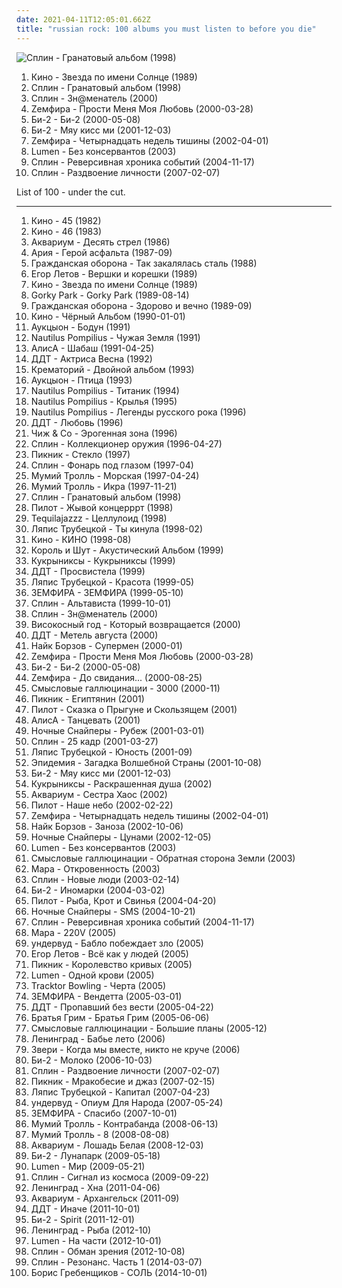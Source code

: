 ```yaml
---
date: 2021-04-11T12:05:01.662Z
title: "russian rock: 100 albums you must listen to before you die"
---
```

![Сплин - Гранатовый альбом (1998)](https://img.discogs.com/0SuPxfEu6T74Pw_wmSg7dk4zNZg=/fit-in/600x610/filters:strip_icc():format(jpeg):mode_rgb():quality(90)/discogs-images/R-9111371-1474970082-8131.jpeg.jpg "Сплин - Гранатовый альбом (1998)")
<ol class="albums">
<li data-cover="https://img.discogs.com/KRAsF06OwWq8BQJ_h4tPqnfqoWU=/fit-in/394x608/filters:strip_icc():format(jpeg):mode_rgb():quality(90)/discogs-images/R-7174417-1435394577-3151.png.jpg" data-tags="russian rock" role="button">Кино - Звезда по имени Солнце (1989)</li>
<li data-cover="https://img.discogs.com/0SuPxfEu6T74Pw_wmSg7dk4zNZg=/fit-in/600x610/filters:strip_icc():format(jpeg):mode_rgb():quality(90)/discogs-images/R-9111371-1474970082-8131.jpeg.jpg" data-tags="russian rock, rock" role="button">Сплин - Гранатовый альбом (1998)</li>
<li data-cover="http://coverartarchive.org/release/80fefa12-27e8-4b41-8732-08d161b6f3e5/3408942818-500.jpg" data-tags="russian rock" role="button">Сплин - Зн@менатель (2000)</li>
<li data-cover="http://coverartarchive.org/release/c890f158-7efa-4d0c-9646-a530493ce315/1405666877-500.jpg" data-tags="russian rock" role="button">Zемфира - Прости Меня Моя Любовь (2000-03-28)</li>
<li data-cover="http://coverartarchive.org/release/d428c5a2-683a-4691-8890-330c782437fe/10677133074-500.jpg" data-tags="russian rock" role="button">Би-2 - Би-2 (2000-05-08)</li>
<li data-cover="http://coverartarchive.org/release/981956e9-cbe6-43d3-a41b-9c1cdf9f0615/8629209528-500.jpg" data-tags="rock, russian, russian rock" role="button">Би-2 - Мяу кисс ми (2001-12-03)</li>
<li data-cover="http://coverartarchive.org/release/103472d6-746e-4533-be60-ba95bb4383fb/1406115627-500.jpg" data-tags="russian rock, rock" role="button">Zемфира - Четырнадцать недель тишины (2002-04-01)</li>
<li data-cover="http://coverartarchive.org/release/1b904546-2f92-47a7-ac1e-f9e304babe09/9478670539-500.jpg" data-tags="russian rock" role="button">Lumen - Без консервантов (2003)</li>
<li data-cover="http://coverartarchive.org/release/00de0496-da48-46cc-9199-e3b7b0d13ece/3409380950-500.jpg" data-tags="rock, russian, russian rock" role="button">Сплин - Реверсивная хроника событий (2004-11-17)</li>
<li data-cover="http://coverartarchive.org/release/8014f993-3a10-43e6-91fc-e70e916e82ae/3409391770-500.jpg" data-tags="russian rock" role="button">Сплин - Раздвоение личности (2007-02-07)</li>
</ol>
List of 100 - under the cut.
<!-- more -->

_________________

<ol class="albums">
<li data-cover="https://img.discogs.com/kw26UUKrLgrQ0RBXou7isOp6UoA=/fit-in/600x939/filters:strip_icc():format(jpeg):mode_rgb():quality(90)/discogs-images/R-2470436-1285853392.jpeg.jpg" data-tags="russian rock" role="button">
Кино - 45 (1982)
</li>
<li data-cover="http://coverartarchive.org/release/b6d53c65-f2e4-4354-9e9a-c6d5ff94c088/21076825561-500.jpg" data-tags="russian rock, post-punk" role="button">
Кино - 46 (1983)
</li>
<li data-cover="https://img.discogs.com/strtilJSiXOkfhnzPtmFzqz-ECo=/fit-in/600x629/filters:strip_icc():format(jpeg):mode_rgb():quality(90)/discogs-images/R-4359117-1362763051-9248.jpeg.jpg" data-tags="russian, russian rock" role="button">
Аквариум - Десять стрел (1986)
</li>
<li data-cover="https://img.discogs.com/oUDMukNxLs1rJfJI-FNy8eGRZXM=/fit-in/600x603/filters:strip_icc():format(jpeg):mode_rgb():quality(90)/discogs-images/R-6849577-1446741517-4774.jpeg.jpg" data-tags="heavy metal" role="button">
Ария - Герой асфальта (1987-09)
</li>
<li data-cover="http://coverartarchive.org/release/9a3b0aa2-ae23-46de-8de8-e542f33c5f71/24918318790-500.jpg" data-tags="rock, punk, post-punk, psychedelic rock, russian rock" role="button">
Гражданская оборона - Так закалялась сталь (1988)
</li>
<li data-cover="https://img.discogs.com/d0oolr3BFqouY4yHt_XsK2gyRr8=/fit-in/600x540/filters:strip_icc():format(jpeg):mode_rgb():quality(90)/discogs-images/R-1799812-1298449236.jpeg.jpg" data-tags="russian rock" role="button">
Егор Летов - Вершки и корешки (1989)
</li>
<li data-cover="https://img.discogs.com/KRAsF06OwWq8BQJ_h4tPqnfqoWU=/fit-in/394x608/filters:strip_icc():format(jpeg):mode_rgb():quality(90)/discogs-images/R-7174417-1435394577-3151.png.jpg" data-tags="russian rock" role="button">
Кино - Звезда по имени Солнце (1989)
</li>
<li data-cover="http://coverartarchive.org/release/fe7ce7e4-336d-45eb-8256-fca43c85b8d3/18417620964-500.jpg" data-tags="hard rock" role="button">
Gorky Park - Gorky Park (1989-08-14)
</li>
<li data-cover="http://coverartarchive.org/release/661fe0c5-e8e4-47f5-9b51-9558b1e79c8a/14360892612-500.jpg" data-tags="punk, noise rock, post-punk, russian rock" role="button">
Гражданская оборона - Здорово и вечно (1989-09)
</li>
<li data-cover="http://coverartarchive.org/release/067d4e72-783c-322c-96f2-c2842550a5bc/9374298882-500.jpg" data-tags="rock, new wave, post-punk, russian rock" role="button">
Кино - Чёрный Альбом (1990-01-01)
</li>
<li data-cover="https://img.discogs.com/KhYo3RVKihmFn5C6EVmD_oIvp_I=/fit-in/600x591/filters:strip_icc():format(jpeg):mode_rgb():quality(90)/discogs-images/R-1640147-1238269022.jpeg.jpg" data-tags="post-punk, psychedelic, russian, russian rock, art-rock, avant-jazz, jazz-rock" role="button">
Аукцыон - Бодун (1991)
</li>
<li data-cover="http://coverartarchive.org/release/ed419c7f-a724-43d4-a5ed-fb5b4976d27b/4166591941-500.jpg" data-tags="post-punk, russian" role="button">
Nautilus Pompilius - Чужая Земля (1991)
</li>
<li data-cover="https://img.discogs.com/TNBHHvcZ5JAHZtX8BXCqbg4WJtc=/fit-in/600x598/filters:strip_icc():format(jpeg):mode_rgb():quality(90)/discogs-images/R-2442940-1284318700.jpeg.jpg" data-tags="russian rock" role="button">
АлисА - Шабаш (1991-04-25)
</li>
<li data-cover="https://img.discogs.com/YveRMLuzQWp2Z4VLIfpSRo8R4Hs=/fit-in/600x945/filters:strip_icc():format(jpeg):mode_rgb():quality(90)/discogs-images/R-777558-1306174349.jpeg.jpg" data-tags="russian rock, russian" role="button">
ДДТ - Актриса Весна (1992)
</li>
<li data-cover="http://coverartarchive.org/release/b49ef55a-d9ff-4e06-8c71-e50226122211/5376021504-500.jpg" data-tags="russian rock" role="button">
Крематорий - Двойной альбом (1993)
</li>
<li data-cover="http://coverartarchive.org/release/7cf2a8c6-f2fb-4f99-a316-d9fbb8044667/9283951283-500.jpg" data-tags="psychedelic" role="button">
Аукцыон - Птица (1993)
</li>
<li data-cover="https://via.placeholder.com/450" data-tags="new wave, post-punk" role="button">
Nautilus Pompilius - Титаник (1994)
</li>
<li data-cover="http://coverartarchive.org/release/58e1b301-dbed-31a1-ab07-0939d3673857/4166685041-500.jpg" data-tags="rock, russian rock" role="button">
Nautilus Pompilius - Крылья (1995)
</li>
<li data-cover="https://img.discogs.com/PV6LijxrU5kiF4qFR4gV9cFmFdY=/fit-in/600x607/filters:strip_icc():format(jpeg):mode_rgb():quality(90)/discogs-images/R-10076967-1491749418-8677.jpeg.jpg" data-tags="russian rock" role="button">
Nautilus Pompilius - Легенды русского рока (1996)
</li>
<li data-cover="http://coverartarchive.org/release/c6e99ce9-3d8d-4a71-a3d1-6f52ca37dde8/7228131962-500.jpg" data-tags="russian rock" role="button">
ДДТ - Любовь (1996)
</li>
<li data-cover="http://coverartarchive.org/release/42c11713-eceb-393c-b4a0-aae5977fa098/3204253087-500.jpg" data-tags="russian rock" role="button">
Чиж & Co - Эрогенная зона (1996)
</li>
<li data-cover="http://coverartarchive.org/release/8ee696a2-a2df-3103-9552-84bc89c1b21f/10018803050-500.jpg" data-tags="russian, russian rock" role="button">
Сплин - Коллекционер оружия (1996-04-27)
</li>
<li data-cover="https://img.discogs.com/YxSU-35yEdwE26kQG4494Heqxaw=/fit-in/600x606/filters:strip_icc():format(jpeg):mode_rgb():quality(90)/discogs-images/R-10372012-1496166488-6200.jpeg.jpg" data-tags="russian rock" role="button">
Пикник - Стекло (1997)
</li>
<li data-cover="http://coverartarchive.org/release/1aaa0434-20d7-3d2b-8bf7-111fea7805ca/11674927194-500.jpg" data-tags="russian rock" role="button">
Сплин - Фонарь под глазом (1997-04)
</li>
<li data-cover="https://img.discogs.com/Z3k4WScRca3dg26gDogwYFL1N3k=/fit-in/556x600/filters:strip_icc():format(jpeg):mode_rgb():quality(90)/discogs-images/R-5197595-1387193447-1676.jpeg.jpg" data-tags="russian rock, rock, pop-rock, russian" role="button">
Мумий Тролль - Морская (1997-04-24)
</li>
<li data-cover="http://coverartarchive.org/release/d768f402-e6ad-443b-9551-5c9e2f25ab9d/12162231602-500.jpg" data-tags="rock, 90s, alternative" role="button">
Мумий Тролль - Икра (1997-11-21)
</li>
<li data-cover="https://img.discogs.com/0SuPxfEu6T74Pw_wmSg7dk4zNZg=/fit-in/600x610/filters:strip_icc():format(jpeg):mode_rgb():quality(90)/discogs-images/R-9111371-1474970082-8131.jpeg.jpg" data-tags="russian rock, rock" role="button">
Сплин - Гранатовый альбом (1998)
</li>
<li data-cover="http://coverartarchive.org/release/dcf782ab-b725-4a26-9907-62967b2cae8f/12163572022-500.jpg" data-tags="russian rock" role="button">
Пилот - Жывой концерррт (1998)
</li>
<li data-cover="https://img.discogs.com/lThVS11Yqo0kOttfLoMsJeWfNGM=/fit-in/600x600/filters:strip_icc():format(jpeg):mode_rgb():quality(90)/discogs-images/R-1287563-1206626186.jpeg.jpg" data-tags="rock, alternative, alternative rock, experimental, progressive rock, russian, russian rock, feelee, tequilajazzz" role="button">
Tequilajazzz - Целлулоид (1998)
</li>
<li data-cover="http://coverartarchive.org/release/977ebcc6-6093-4135-81b2-35b952af51ce/5109695318-500.jpg" data-tags="belarusian" role="button">
Ляпис Трубецкой - Ты кинула (1998-02)
</li>
<li data-cover="http://coverartarchive.org/release/ff9f70b1-7106-4de9-ba4a-d2339c313236/5110648992-500.jpg" data-tags="rock" role="button">
Кино - КИНО (1998-08)
</li>
<li data-cover="http://coverartarchive.org/release/bbc9e79c-6c53-3865-b74c-bd9bea133baa/7047433301-500.jpg" data-tags="punk rock" role="button">
Король и Шут - Акустический Альбом (1999)
</li>
<li data-cover="http://coverartarchive.org/release/e14b49ce-056d-4688-8278-03cb597df1ca/7047332743-500.jpg" data-tags="rock, russian, russian rock" role="button">
Кукрыниксы - Кукрыниксы (1999)
</li>
<li data-cover="http://coverartarchive.org/release/c17885d0-b406-4003-bc76-7855c5693bbd/7228150636-500.jpg" data-tags="russian rock, ddt, rock" role="button">
ДДТ - Просвистела (1999)
</li>
<li data-cover="http://coverartarchive.org/release/470ff4dc-46a8-4972-976e-e7b8846db2d0/5109689506-500.jpg" data-tags="rock, russian rock, brutal kircore, belarussia, hdd" role="button">
Ляпис Трубецкой - Красота (1999-05)
</li>
<li data-cover="http://coverartarchive.org/release/d2519293-b0d9-43d8-a669-d52796161c7f/1412312432-500.jpg" data-tags="russian" role="button">
ЗЕМФИРА - ЗЕМФИРА (1999-05-10)
</li>
<li data-cover="http://coverartarchive.org/release/8f6871a9-895e-4a11-b8f2-31a0f11dd46f/3408937704-500.jpg" data-tags="russian rock, rock" role="button">
Сплин - Альтависта (1999-10-01)
</li>
<li data-cover="http://coverartarchive.org/release/80fefa12-27e8-4b41-8732-08d161b6f3e5/3408942818-500.jpg" data-tags="russian rock" role="button">
Сплин - Зн@менатель (2000)
</li>
<li data-cover="http://coverartarchive.org/release/5cb5921e-5933-46bb-af51-b3347ac69028/24339087883-500.jpg" data-tags="russian" role="button">
Високосный год - Который возвращается (2000)
</li>
<li data-cover="http://coverartarchive.org/release/a7fb1924-92ca-4d9e-a67a-01c84c04634c/28163635576-500.jpg" data-tags="rock, russian, russian rock, album" role="button">
ДДТ - Метель августа (2000)
</li>
<li data-cover="http://coverartarchive.org/release/08d21574-92f3-4ed1-bcc4-a5b46a8e2902/7194655449-500.jpg" data-tags="russian rock" role="button">
Найк Борзов - Супермен (2000-01)
</li>
<li data-cover="http://coverartarchive.org/release/c890f158-7efa-4d0c-9646-a530493ce315/1405666877-500.jpg" data-tags="russian rock" role="button">
Zемфира - Прости Меня Моя Любовь (2000-03-28)
</li>
<li data-cover="http://coverartarchive.org/release/d428c5a2-683a-4691-8890-330c782437fe/10677133074-500.jpg" data-tags="russian rock" role="button">
Би-2 - Би-2 (2000-05-08)
</li>
<li data-cover="http://coverartarchive.org/release/001f079c-6ca7-4956-a86f-076cb47e8840/1438365364-500.jpg" data-tags="russian rock" role="button">
Zемфира - До свидания... (2000-08-25)
</li>
<li data-cover="https://img.discogs.com/MRVPHCqK3kRID_THMMDE-knKCAw=/fit-in/600x948/filters:strip_icc():format(jpeg):mode_rgb():quality(90)/discogs-images/R-3306344-1324997694.jpeg.jpg" data-tags="rock, russian rock" role="button">
Смысловые галлюцинации - 3000 (2000-11)
</li>
<li data-cover="http://coverartarchive.org/release/a0057a8f-9adf-4d37-94da-2dab759e5e48/7047235915-500.jpg" data-tags="russian rock, classic rock" role="button">
Пикник - Египтянин (2001)
</li>
<li data-cover="http://coverartarchive.org/release/a6d1c17a-ce46-4d61-a921-2060d8828c47/12163560446-500.jpg" data-tags="rock, russian rock" role="button">
Пилот - Сказка о Прыгуне и Скользящем (2001)
</li>
<li data-cover="http://coverartarchive.org/release/eede407e-ca89-4722-97b1-bee154264791/26176992558-500.jpg" data-tags="russian rock" role="button">
АлисА - Танцевать (2001)
</li>
<li data-cover="http://coverartarchive.org/release/1c20734a-15fb-479c-a82d-f6d7f33898f0/6680534871-500.jpg" data-tags="russian rock" role="button">
Ночные Снайперы - Рубеж (2001-03-01)
</li>
<li data-cover="http://coverartarchive.org/release/43e99aec-eddc-42e2-b769-ebc2543dbfbb/10018795821-500.jpg" data-tags="progressive rock" role="button">
Сплин - 25 кадр (2001-03-27)
</li>
<li data-cover="http://coverartarchive.org/release/022e4ff4-0174-401a-b3f8-d243066a1ee8/6376082373-500.jpg" data-tags="rock, russian rock, post-kircore, belarussia, hdd" role="button">
Ляпис Трубецкой - Юность (2001-09)
</li>
<li data-cover="http://coverartarchive.org/release/c94475f2-0c9c-4d28-854e-7907e64f2a9e/9144050916-500.jpg" data-tags="power metal, heavy metal, russian rock" role="button">
Эпидемия - Загадка Волшебной Страны (2001-10-08)
</li>
<li data-cover="http://coverartarchive.org/release/981956e9-cbe6-43d3-a41b-9c1cdf9f0615/8629209528-500.jpg" data-tags="rock, russian, russian rock" role="button">
Би-2 - Мяу кисс ми (2001-12-03)
</li>
<li data-cover="http://coverartarchive.org/release/7538a325-569c-4394-bf76-b899584120a5/17435364708-500.jpg" data-tags="punk rock" role="button">
Кукрыниксы - Раскрашенная душа (2002)
</li>
<li data-cover="http://coverartarchive.org/release/2866b01d-6c63-4ef2-9dac-4a81f8d56cf8/5356149199-500.jpg" data-tags="russian rock" role="button">
Аквариум - Сестра Хаос (2002)
</li>
<li data-cover="https://img.discogs.com/0f36ac86c54fe502a205affaefeae52f092904f2/images/spacer.gif" data-tags="russian rock, rock, alternative rock" role="button">
Пилот - Наше небо (2002-02-22)
</li>
<li data-cover="http://coverartarchive.org/release/103472d6-746e-4533-be60-ba95bb4383fb/1406115627-500.jpg" data-tags="russian rock, rock" role="button">
Zемфира - Четырнадцать недель тишины (2002-04-01)
</li>
<li data-cover="http://coverartarchive.org/release/3c0ff601-03cf-4a8f-bc5e-8a26cd116d0c/7194629874-500.jpg" data-tags="alternative" role="button">
Найк Борзов - Заноза (2002-10-06)
</li>
<li data-cover="https://img.discogs.com/TZ30ZOd_G6Snrok-XSMWU3_WD2g=/fit-in/600x911/filters:strip_icc():format(jpeg):mode_rgb():quality(90)/discogs-images/R-2323750-1276951834.jpeg.jpg" data-tags="russian rock" role="button">
Ночные Снайперы - Цунами (2002-12-05)
</li>
<li data-cover="http://coverartarchive.org/release/1b904546-2f92-47a7-ac1e-f9e304babe09/9478670539-500.jpg" data-tags="russian rock" role="button">
Lumen - Без консервантов (2003)
</li>
<li data-cover="http://coverartarchive.org/release/8f46c0ea-beb9-4069-8431-1962f5df30f6/6411365906-500.jpg" data-tags="electronic, indie, rock, indie rock, post-punk, romantic, russian, electro-rock, russian rock, depressive, ekaterinburg, gluki, gluki66" role="button">
Смысловые галлюцинации - Обратная сторона Земли (2003)
</li>
<li data-cover="http://coverartarchive.org/release/dd729d06-09cc-49dc-8bc7-e09fd3006248/27801265989-500.jpg" data-tags="pop-rock, russian rock" role="button">
Мара - Откровенность (2003)
</li>
<li data-cover="http://coverartarchive.org/release/b54e926d-fefe-3de8-84ea-a14b6ce462e0/3409360415-500.jpg" data-tags="rock" role="button">
Сплин - Новые люди (2003-02-14)
</li>
<li data-cover="http://coverartarchive.org/release/74e829b2-6155-49d1-a634-ae72e685e264/11339739256-500.jpg" data-tags="rock, alternative, russian, russian rock, record collection" role="button">
Би-2 - Иномарки (2004-03-02)
</li>
<li data-cover="https://img.discogs.com/UfSn6gfi6sOx5KeoccttQOpOmjg=/fit-in/600x595/filters:strip_icc():format(jpeg):mode_rgb():quality(90)/discogs-images/R-7325390-1439827999-1877.jpeg.jpg" data-tags="russian rock" role="button">
Пилот - Рыба, Крот и Свинья (2004-04-20)
</li>
<li data-cover="http://coverartarchive.org/release/2fee274c-f268-4362-bce0-b13036734296/6680546016-500.jpg" data-tags="russian rock" role="button">
Ночные Снайперы - SMS (2004-10-21)
</li>
<li data-cover="http://coverartarchive.org/release/00de0496-da48-46cc-9199-e3b7b0d13ece/3409380950-500.jpg" data-tags="rock, russian, russian rock" role="button">
Сплин - Реверсивная хроника событий (2004-11-17)
</li>
<li data-cover="http://coverartarchive.org/release/c0f52241-5551-4afa-8249-fd2734eb51c8/27793502182-500.jpg" data-tags="pop-rock, russian rock" role="button">
Мара - 220V (2005)
</li>
<li data-cover="http://coverartarchive.org/release/94ac09cb-b36d-46fe-9434-4b11b097db06/18394460007-500.jpg" data-tags="alternative, pop-rock, russian rock" role="button">
ундервуд - Бабло побеждает зло (2005)
</li>
<li data-cover="https://img.discogs.com/_xNs8tsaIxyVqvqHtZpasZVZFg8=/fit-in/600x545/filters:strip_icc():format(jpeg):mode_rgb():quality(90)/discogs-images/R-1820875-1245584795.jpeg.jpg" data-tags="russian rock" role="button">
Егор Летов - Всё как у людей (2005)
</li>
<li data-cover="http://coverartarchive.org/release/1861b9e4-917c-46b2-b9c4-1396e9f9e1ce/8928787408-500.jpg" data-tags="russian rock" role="button">
Пикник - Королевство кривых (2005)
</li>
<li data-cover="http://coverartarchive.org/release/0bf087ff-4496-4233-980c-89ed2e4efe50/14831416930-500.jpg" data-tags="punk, russian, live, russian rock, live album" role="button">
Lumen - Одной крови (2005)
</li>
<li data-cover="https://img.discogs.com/TMi8KoANO3tTmuRzqKu8jTXlcBk=/fit-in/600x950/filters:strip_icc():format(jpeg):mode_rgb():quality(90)/discogs-images/R-2359932-1289152737.jpeg.jpg" data-tags="russian alternative" role="button">
Tracktor Bowling - Черта (2005)
</li>
<li data-cover="http://coverartarchive.org/release/95ef46de-a186-4d59-ad5d-f62f3202852f/1412863706-500.jpg" data-tags="rock" role="button">
ЗЕМФИРА - Вендетта (2005-03-01)
</li>
<li data-cover="https://img.discogs.com/lGDP_8xqxQKo5T7UnrhwYrlzta8=/fit-in/174x174/filters:strip_icc():format(jpeg):mode_rgb():quality(90)/discogs-images/R-5295699-1389864679-4820.jpeg.jpg" data-tags="rock, russian rock" role="button">
ДДТ - Пропавший без вести (2005-04-22)
</li>
<li data-cover="https://via.placeholder.com/450" data-tags="russian, eastern europe rock" role="button">
Братья Грим - Братья Грим (2005-06-06)
</li>
<li data-cover="http://coverartarchive.org/release/bb0ae463-4fb7-4d94-bf45-813edb69c033/2626272364-500.jpg" data-tags="electronic, indie, rock, indie rock, post-punk, romantic, russian, electro-rock, russian rock, depressive, ekaterinburg, gluki, gluki66" role="button">
Смысловые галлюцинации - Большие планы (2005-12)
</li>
<li data-cover="http://coverartarchive.org/release/1b2aa13d-63b4-4d84-91af-05b7e03863e4/28086663228-500.jpg" data-tags="punk, ska, russian, russian rock" role="button">
Ленинград - Бабье лето (2006)
</li>
<li data-cover="https://img.discogs.com/UtQJIiw3C4XmBQVBN7JJc_zSxlY=/fit-in/600x599/filters:strip_icc():format(jpeg):mode_rgb():quality(90)/discogs-images/R-705452-1560867494-6266.jpeg.jpg" data-tags="rock, russian, russian rock" role="button">
Звери - Когда мы вместе, никто не круче (2006)
</li>
<li data-cover="https://img.discogs.com/JX4qHWPHttRE2JBYKJbcnqW9a0Q=/fit-in/600x600/filters:strip_icc():format(jpeg):mode_rgb():quality(90)/discogs-images/R-8195889-1507216029-3217.jpeg.jpg" data-tags="rock, alternative, pop-rock, russian rock" role="button">
Би-2 - Молоко (2006-10-03)
</li>
<li data-cover="http://coverartarchive.org/release/8014f993-3a10-43e6-91fc-e70e916e82ae/3409391770-500.jpg" data-tags="russian rock" role="button">
Сплин - Раздвоение личности (2007-02-07)
</li>
<li data-cover="http://coverartarchive.org/release/dd593cbf-960b-4d9d-860a-ed711f485dfa/3400684438-500.jpg" data-tags="russian rock" role="button">
Пикник - Мракобесие и джаз (2007-02-15)
</li>
<li data-cover="http://coverartarchive.org/release/9dfd248f-9bce-490d-9ad6-d2b1a4038d17/1599387966-500.jpg" data-tags="belarusian, rock" role="button">
Ляпис Трубецкой - Капитал (2007-04-23)
</li>
<li data-cover="http://coverartarchive.org/release/7483f743-f7c9-4cac-a8eb-e0a59e382617/18393877716-500.jpg" data-tags="alternative, post-punk, russian rock" role="button">
ундервуд - Опиум Для Народа (2007-05-24)
</li>
<li data-cover="http://coverartarchive.org/release/57e186a7-85a5-499b-b59f-00e42a6e6a97/17957981432-500.jpg" data-tags="russian rock, russian" role="button">
ЗЕМФИРА - Спасибо (2007-10-01)
</li>
<li data-cover="http://coverartarchive.org/release/643d5214-7ca4-4419-8465-f67c86eaef5b/10070958476-500.jpg" data-tags="pop-rock" role="button">
Мумий Тролль - Контрабанда (2008-06-13)
</li>
<li data-cover="http://coverartarchive.org/release/93563577-c07b-416a-acb5-e90235af18f1/24692507668-500.jpg" data-tags="rock, russian" role="button">
Мумий Тролль - 8 (2008-08-08)
</li>
<li data-cover="http://coverartarchive.org/release/ef9fcae4-98c6-4183-9cf1-ccca0bc04d2b/11417490630-500.jpg" data-tags="russian rock" role="button">
Аквариум - Лошадь Белая (2008-12-03)
</li>
<li data-cover="https://img.discogs.com/VEQJ0qGJQ58dNHlznrKM-w2Ni54=/fit-in/472x474/filters:strip_icc():format(jpeg):mode_rgb():quality(90)/discogs-images/R-4861994-1377784846-8661.jpeg.jpg" data-tags="russian rock, alternative, indie rock" role="button">
Би-2 - Лунапарк (2009-05-18)
</li>
<li data-cover="http://coverartarchive.org/release/cf4db36c-11b0-44d6-a7af-ac5f6a254f11/15427402688-500.jpg" data-tags="russian rock" role="button">
Lumen - Мир (2009-05-21)
</li>
<li data-cover="http://coverartarchive.org/release/a0c542f3-9cf8-493d-8568-f83bfb4e97b0/3409399361-500.jpg" data-tags="rock" role="button">
Сплин - Сигнал из космоса (2009-09-22)
</li>
<li data-cover="https://img.discogs.com/WMoGKKgjYFAJCFeMUtzI_Moi8Vw=/fit-in/600x620/filters:strip_icc():format(jpeg):mode_rgb():quality(90)/discogs-images/R-11285784-1513447849-7032.jpeg.jpg" data-tags="rock, ska, russian, russian rock, mat, shnurok records, zenith" role="button">
Ленинград - Хна (2011-04-06)
</li>
<li data-cover="http://coverartarchive.org/release/5f459c03-a734-4bf1-905f-81e3cd33d32d/2617986989-500.jpg" data-tags="russian rock, 4-5" role="button">
Аквариум - Архангельск (2011-09)
</li>
<li data-cover="http://coverartarchive.org/release/d2780102-206c-485c-b5cf-5dead21e6e24/9585216667-500.jpg" data-tags="russian rock" role="button">
ДДТ - Иначе (2011-10-01)
</li>
<li data-cover="http://coverartarchive.org/release/0da55dc1-9cf7-4245-baf0-825cbd346fed/5048689042-500.jpg" data-tags="pop rock, russian rock" role="button">
Би-2 - Spirit (2011-12-01)
</li>
<li data-cover="https://img.discogs.com/DViRpfO67cVOElGGoRUMdx2wM9s=/fit-in/600x600/filters:strip_icc():format(jpeg):mode_rgb():quality(90)/discogs-images/R-10987736-1507973709-1275.jpeg.jpg" data-tags="rock, ska, russian rock" role="button">
Ленинград - Рыба (2012-10)
</li>
<li data-cover="http://coverartarchive.org/release/d552a1cc-bfb8-4843-8e4b-8b915f86200d/6616307747-500.jpg" data-tags="russian rock, lumen" role="button">
Lumen - На части (2012-10-01)
</li>
<li data-cover="http://coverartarchive.org/release/71c73516-1269-439d-9cd7-8cd4717760e3/2294072621-500.jpg" data-tags="rock" role="button">
Сплин - Обман зрения (2012-10-08)
</li>
<li data-cover="http://coverartarchive.org/release/36d4effe-da4e-44c0-8718-49547ac0f44c/8577010368-500.jpg" data-tags="rock, russian rock" role="button">
Сплин - Резонанс. Часть 1 (2014-03-07)
</li>
<li data-cover="http://coverartarchive.org/release/16c0cba2-6b7e-4fe1-a4de-36dc18b811b7/8929438651-500.jpg" data-tags="singer-songwriter, russian rock" role="button">
Борис Гребенщиков - СОЛЬ (2014-10-01)
</li>
</ol>